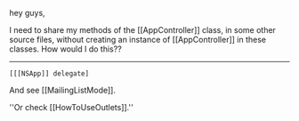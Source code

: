 hey guys,

I need to share my methods of the [[AppController]] class, in some other source files, without creating an instance of [[AppController]] in these classes. How would I do this??

----
<code>[[[NSApp]] delegate]</code>

And see [[MailingListMode]].

''Or check [[HowToUseOutlets]].''